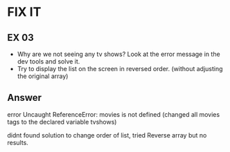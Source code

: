 # FIX IT
## EX 03
* Why are we not seeing any tv shows? Look at the error message in the dev tools and solve it.
* Try to display the list on the screen in reversed order. (without adjusting the original array)

## Answer
error Uncaught ReferenceError: movies is not defined    (changed all movies tags to the declared variable tvshows)

didnt found solution to change order of list, tried Reverse array but no results.